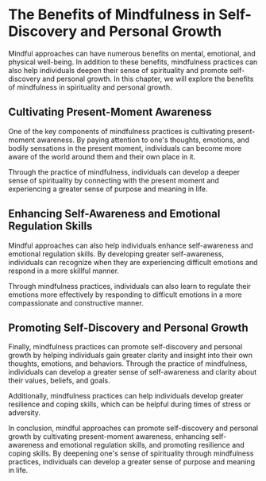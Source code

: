 The Benefits of Mindfulness in Self-Discovery and Personal Growth
==========================================================================================================

Mindful approaches can have numerous benefits on mental, emotional, and physical well-being. In addition to these benefits, mindfulness practices can also help individuals deepen their sense of spirituality and promote self-discovery and personal growth. In this chapter, we will explore the benefits of mindfulness in spirituality and personal growth.

Cultivating Present-Moment Awareness
------------------------------------

One of the key components of mindfulness practices is cultivating present-moment awareness. By paying attention to one's thoughts, emotions, and bodily sensations in the present moment, individuals can become more aware of the world around them and their own place in it.

Through the practice of mindfulness, individuals can develop a deeper sense of spirituality by connecting with the present moment and experiencing a greater sense of purpose and meaning in life.

Enhancing Self-Awareness and Emotional Regulation Skills
--------------------------------------------------------

Mindful approaches can also help individuals enhance self-awareness and emotional regulation skills. By developing greater self-awareness, individuals can recognize when they are experiencing difficult emotions and respond in a more skillful manner.

Through mindfulness practices, individuals can also learn to regulate their emotions more effectively by responding to difficult emotions in a more compassionate and constructive manner.

Promoting Self-Discovery and Personal Growth
--------------------------------------------

Finally, mindfulness practices can promote self-discovery and personal growth by helping individuals gain greater clarity and insight into their own thoughts, emotions, and behaviors. Through the practice of mindfulness, individuals can develop a greater sense of self-awareness and clarity about their values, beliefs, and goals.

Additionally, mindfulness practices can help individuals develop greater resilience and coping skills, which can be helpful during times of stress or adversity.

In conclusion, mindful approaches can promote self-discovery and personal growth by cultivating present-moment awareness, enhancing self-awareness and emotional regulation skills, and promoting resilience and coping skills. By deepening one's sense of spirituality through mindfulness practices, individuals can develop a greater sense of purpose and meaning in life.
